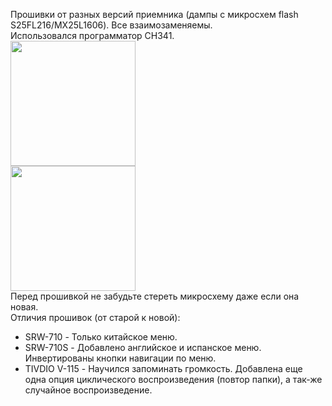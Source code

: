 Прошивки от разных версий приемника (дампы с микросхем flash S25FL216/MX25L1606). Все взаимозаменяемы.<br /> 
Использовался программатор CH341.<br />
<img src="../../../blob/master/dumps/CH341.jpg" width="200"/><br />
<a href="../../../raw/master/dumps/program.png"><img src="../../../blob/master/dumps/program.png" width="200"/></a><br />
Перед прошивкой не забудьте стереть микросхему даже если она новая.<br /> 
Отличия прошивок (от старой к новой):
<ul> 
  <li>SRW-710 - Только китайское меню.</li>
  <li>SRW-710S - Добавлено английское и испанское меню. Инвертированы кнопки навигации по меню.</li>
  <li>TIVDIO V-115 - Научился запоминать громкость. Добавлена еще одна опция циклического воспроизведения (повтор папки), а так-же случайное воспроизведение.</li>
</ul>
